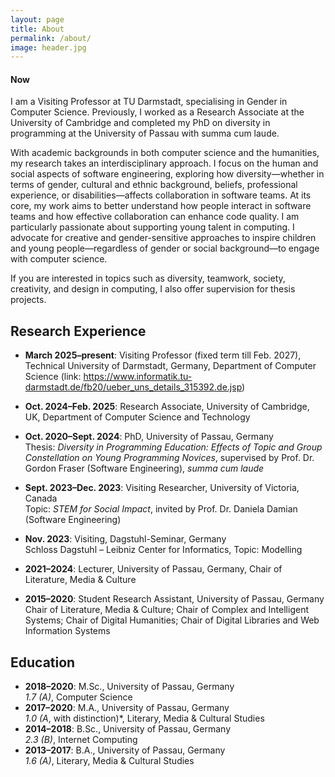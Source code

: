 ```yaml
---
layout: page
title: About
permalink: /about/
image: header.jpg
---
```



#### Now
I am a Visiting Professor at TU Darmstadt, specialising in Gender in Computer Science. Previously, I worked as a Research Associate at the University of Cambridge and completed my PhD on diversity in programming at the University of Passau with summa cum laude.

With academic backgrounds in both computer science and the humanities, my research takes an interdisciplinary approach. I focus on the human and social aspects of software engineering, exploring how diversity—whether in terms of gender, cultural and ethnic background, beliefs, professional experience, or disabilities—affects collaboration in software teams. At its core, my work aims to better understand how people interact in software teams and how effective collaboration can enhance code quality.
I am particularly passionate about supporting young talent in computing. I advocate for creative and gender-sensitive approaches to inspire children and young people—regardless of gender or social background—to engage with computer science.

If you are interested in topics such as diversity, teamwork, society, creativity, and design in computing, I also offer supervision for thesis projects.


## Research Experience
- **March 2025–present**: Visiting Professor (fixed term till Feb. 2027), Technical University of Darmstadt, Germany, Department of Computer Science (link: https://www.informatik.tu-darmstadt.de/fb20/ueber_uns_details_315392.de.jsp)

- **Oct. 2024–Feb. 2025**: Research Associate, University of Cambridge, UK, Department of Computer Science and Technology
- **Oct. 2020–Sept. 2024**: PhD, University of Passau, Germany  
  Thesis: *Diversity in Programming Education: Effects of Topic and Group Constellation on Young Programming Novices*, supervised by Prof. Dr. Gordon Fraser (Software Engineering), *summa cum laude*
- **Sept. 2023–Dec. 2023**: Visiting Researcher, University of Victoria, Canada  
  Topic: *STEM for Social Impact*, invited by Prof. Dr. Daniela Damian (Software Engineering)
- **Nov. 2023**: Visiting, Dagstuhl-Seminar, Germany  
  Schloss Dagstuhl – Leibniz Center for Informatics, Topic: Modelling
- **2021–2024**: Lecturer, University of Passau, Germany, Chair of Literature, Media & Culture
- **2015–2020**: Student Research Assistant, University of Passau, Germany  
  Chair of Literature, Media & Culture; Chair of Complex and Intelligent Systems; Chair of Digital Humanities; Chair of Digital Libraries and Web Information Systems

## Education
- **2018–2020**: M.Sc., University of Passau, Germany  
  *1.7 (A)*, Computer Science
- **2017–2020**: M.A., University of Passau, Germany  
  *1.0 (A*, with distinction)*, Literary, Media & Cultural Studies
- **2014–2018**: B.Sc., University of Passau, Germany  
  *2.3 (B)*, Internet Computing
- **2013–2017**: B.A., University of Passau, Germany  
  *1.6 (A)*, Literary, Media & Cultural Studies
